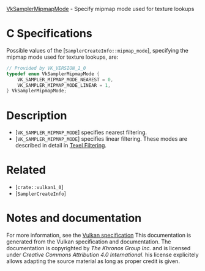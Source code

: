[VkSamplerMipmapMode](https://www.khronos.org/registry/vulkan/specs/1.3-extensions/man/html/VkSamplerMipmapMode.html) - Specify mipmap mode used for texture lookups

# C Specifications
Possible values of the [`SamplerCreateInfo::mipmap_mode`],
specifying the mipmap mode used for texture lookups, are:
```c
// Provided by VK_VERSION_1_0
typedef enum VkSamplerMipmapMode {
    VK_SAMPLER_MIPMAP_MODE_NEAREST = 0,
    VK_SAMPLER_MIPMAP_MODE_LINEAR = 1,
} VkSamplerMipmapMode;
```

# Description
- [`VK_SAMPLER_MIPMAP_MODE`] specifies nearest filtering.
- [`VK_SAMPLER_MIPMAP_MODE`] specifies linear filtering.
These modes are described in detail in [Texel
Filtering](https://www.khronos.org/registry/vulkan/specs/1.3-extensions/html/vkspec.html#textures-texel-filtering).

# Related
- [`crate::vulkan1_0`]
- [`SamplerCreateInfo`]

# Notes and documentation
For more information, see the [Vulkan specification](https://www.khronos.org/registry/vulkan/specs/1.3-extensions/html/vkspec.html)
This documentation is generated from the Vulkan specification and documentation.
The documentation is copyrighted by *The Khronos Group Inc.* and is licensed under *Creative Commons Attribution 4.0 International*.
his license explicitely allows adapting the source material as long as proper credit is given.
        